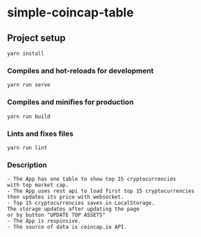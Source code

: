 # simple-coincap-table

## Project setup
```
yarn install
```

### Compiles and hot-reloads for development
```
yarn run serve
```

### Compiles and minifies for production
```
yarn run build
```

### Lints and fixes files
```
yarn run lint
```
### Description
```
- The App has one table to show top 15 cryptocurrencies 
with top market cap.
- The App uses rest api to load first top 15 cryptocurrencies
then updates its price with websocket.
- Top 15 cryptocurrencies saves in LocalStorage.
The storage updates after updating the page 
or by button "UPDATE TOP ASSETS" 
- The App is respinsive.
- The source of data is coincap.io API.
```